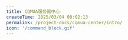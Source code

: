 ```yaml
---
title: CQMUA服务器中心
createTime: 2025/03/04 00:02:13
permalink: /project-docs/cqmua-center/intro/
icon: '/command_block.gif'
---
```

